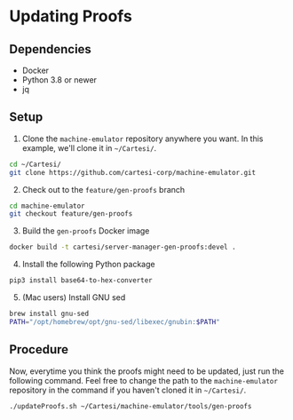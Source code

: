 # Updating Proofs

## Dependencies

* Docker
* Python 3.8 or newer
* jq

## Setup

1. Clone the `machine-emulator` repository anywhere you want. In this example, we'll clone it in `~/Cartesi/`.

```sh
cd ~/Cartesi/
git clone https://github.com/cartesi-corp/machine-emulator.git
```

2. Check out to the `feature/gen-proofs` branch

```sh
cd machine-emulator
git checkout feature/gen-proofs
```

3. Build the `gen-proofs` Docker image

```sh
docker build -t cartesi/server-manager-gen-proofs:devel .
```

4. Install the following Python package

```sh
pip3 install base64-to-hex-converter
```

5. (Mac users) Install GNU sed

```sh
brew install gnu-sed
PATH="/opt/homebrew/opt/gnu-sed/libexec/gnubin:$PATH"
```

## Procedure

Now, everytime you think the proofs might need to be updated, just run the following command.
Feel free to change the path to the `machine-emulator` repository in the command if you haven't cloned it in `~/Cartesi/`.

```sh
./updateProofs.sh ~/Cartesi/machine-emulator/tools/gen-proofs
```
